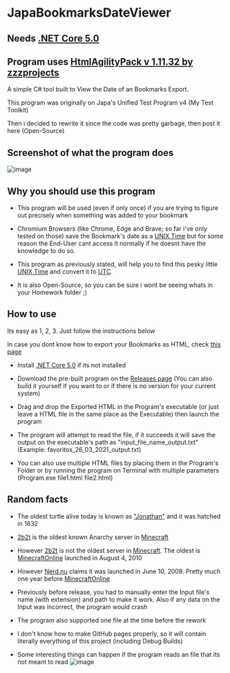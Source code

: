 # JapaBookmarksDateViewer

## Needs [.NET Core 5.0](https://dotnet.microsoft.com/download)
## Program uses [HtmlAgilityPack v 1.11.32 by zzzprojects](https://html-agility-pack.net/)

 A simple C# tool built to View the Date of an Bookmarks Export.

 This program was originally on Japa's Unified Test Program v4 (My Test Toolkit)

 Then i decided to rewrite it since the code was pretty garbage, then post it here (Open-Source)
 
 ## Screenshot of what the program does
![image](https://user-images.githubusercontent.com/5614680/112727832-1383a300-8f03-11eb-9b44-160c580b5edf.png)


## Why you should use this program
- This program will be used (even if only once) if you are trying to figure out precisely when something was added to your bookmark

- Chromium Browsers (like Chrome, Edge and Brave; so far i've only tested on those) save the Bookmark's date as a [UNIX Time](https://en.wikipedia.org/wiki/Unix_time) but for some reason the End-User cant access it normally if he doesnt have the knowledge to do so.

- This program as previously stated, will help you to find this pesky little [UNIX Time](https://en.wikipedia.org/wiki/Unix_time) and convert it to [UTC](https://en.wikipedia.org/wiki/Coordinated_Universal_Time).

- It is also Open-Source, so you can be sure i wont be seeing whats in your Homework folder ;)

## How to use
Its easy as 1, 2, 3. Just follow the instructions below

In case you dont know how to export your Bookmarks as HTML, check [this page](https://www.wikihow.com/Export-Bookmarks-from-Chrome)

- Install [.NET Core 5.0](https://dotnet.microsoft.com/download) if its not installed

- Download the pre-built program on the [Releases page](https://github.com/japa4551/JapaBookmarksDateViewer/releases) (You can also build it yourself if you want to or if there is no version for your current system)

- Drag and drop the Exported HTML in the Program's executable (or just leave a HTML file in the same place as the Executable) then launch the program

- The program will attempt to read the file, if it succeeds it will save the output on the executable's path as "input_file_name_output.txt" (Example: favoritos_26_03_2021_output.txt)

- You can also use multiple HTML files by placing them in the Program's Folder or by running the program on Terminal with multiple parameters (Program.exe file1.html file2.html)

## Random facts
- The oldest turtle alive today is known as ["Jonathan"](https://en.wikipedia.org/wiki/Jonathan_(tortoise)) and it was hatched in 1832

- [2b2t](https://en.wikipedia.org/wiki/2b2t) is the oldest known Anarchy server in [Minecraft](https://en.wikipedia.org/wiki/Minecraft)

- However [2b2t](https://en.wikipedia.org/wiki/2b2t) is not the oldest server in [Minecraft](https://en.wikipedia.org/wiki/Minecraft). The oldest is [MinecraftOnline](https://minecraftonline.com/) launched in August 4, 2010

- However [Nerd.nu](https://nerd.nu/) claims it was launched in June 10, 2009. Pretty much one year before [MinecraftOnline](https://minecraftonline.com/) 

- Previously before release, you had to manually enter the Input file's name (with extension) and path to make it work. Also if any data on the Input was incorrect, the program would crash

- The program also supported one file at the time before the rework

- I don't know how to make GitHub pages properly, so it will contain literally everything of this project (including Debug Builds)

- Some interesting things can happen if the program reads an file that its not meant to read
![image](https://user-images.githubusercontent.com/5614680/112727762-cbfd1700-8f02-11eb-9a5b-0834e4dfe576.png)
